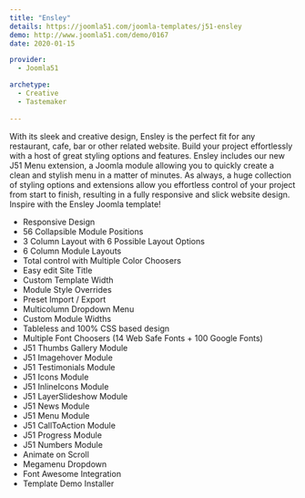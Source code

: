 ```yaml
---
title: "Ensley"
details: https://joomla51.com/joomla-templates/j51-ensley
demo: http://www.joomla51.com/demo/0167
date: 2020-01-15

provider: 
  - Joomla51

archetype:
  - Creative
  - Tastemaker
  
---
```


With its sleek and creative design, Ensley is the perfect fit for any restaurant, cafe, bar or other related website. Build your project effortlessly with a host of great styling options and features. Ensley includes our new J51 Menu extension, a Joomla module allowing you to quickly create a clean and stylish menu in a matter of minutes. As always, a huge collection of styling options and extensions allow you  effortless control of your project from start to finish, resulting in a fully responsive and slick website design. Inspire with the Ensley Joomla template!

* Responsive Design
* 56 Collapsible Module Positions
* 3 Column Layout with 6 Possible Layout Options
* 6 Column Module Layouts
* Total control with Multiple Color Choosers
* Easy edit Site Title
* Custom Template Width
* Module Style Overrides
* Preset Import / Export
* Multicolumn Dropdown Menu
* Custom Module Widths
* Tableless and 100% CSS based design
* Multiple Font Choosers (14 Web Safe Fonts + 100 Google Fonts)
* J51 Thumbs Gallery Module
* J51 Imagehover Module
* J51 Testimonials Module
* J51 Icons Module
* J51 InlineIcons Module
* J51 LayerSlideshow Module
* J51 News Module
* J51 Menu Module
* J51 CallToAction Module
* J51 Progress Module
* J51 Numbers Module
* Animate on Scroll
* Megamenu Dropdown
* Font Awesome Integration
* Template Demo Installer
